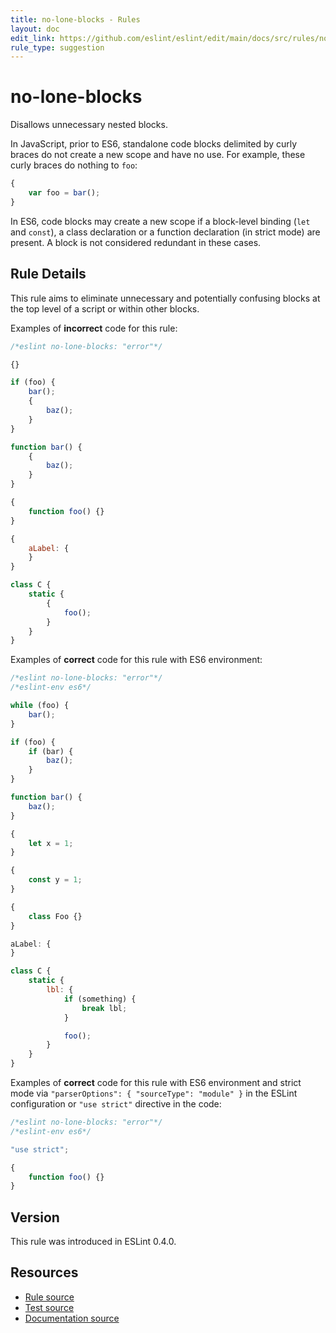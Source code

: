 ```yaml
---
title: no-lone-blocks - Rules
layout: doc
edit_link: https://github.com/eslint/eslint/edit/main/docs/src/rules/no-lone-blocks.md
rule_type: suggestion
---
```

<!-- Note: No pull requests accepted for this file. See README.md in the root directory for details. -->

# no-lone-blocks

Disallows unnecessary nested blocks.

In JavaScript, prior to ES6, standalone code blocks delimited by curly braces do not create a new scope and have no use. For example, these curly braces do nothing to `foo`:

```js
{
    var foo = bar();
}
```

In ES6, code blocks may create a new scope if a block-level binding (`let` and `const`), a class declaration or a function declaration (in strict mode) are present. A block is not considered redundant in these cases.

## Rule Details

This rule aims to eliminate unnecessary and potentially confusing blocks at the top level of a script or within other blocks.

Examples of **incorrect** code for this rule:

```js
/*eslint no-lone-blocks: "error"*/

{}

if (foo) {
    bar();
    {
        baz();
    }
}

function bar() {
    {
        baz();
    }
}

{
    function foo() {}
}

{
    aLabel: {
    }
}

class C {
    static {
        {
            foo();
        }
    }
}
```

Examples of **correct** code for this rule with ES6 environment:

```js
/*eslint no-lone-blocks: "error"*/
/*eslint-env es6*/

while (foo) {
    bar();
}

if (foo) {
    if (bar) {
        baz();
    }
}

function bar() {
    baz();
}

{
    let x = 1;
}

{
    const y = 1;
}

{
    class Foo {}
}

aLabel: {
}

class C {
    static {
        lbl: {
            if (something) {
                break lbl;
            }

            foo();
        }
    }
}
```

Examples of **correct** code for this rule with ES6 environment and strict mode via `"parserOptions": { "sourceType": "module" }` in the ESLint configuration or `"use strict"` directive in the code:

```js
/*eslint no-lone-blocks: "error"*/
/*eslint-env es6*/

"use strict";

{
    function foo() {}
}
```

## Version

This rule was introduced in ESLint 0.4.0.

## Resources

* [Rule source](https://github.com/eslint/eslint/tree/HEAD/lib/rules/no-lone-blocks.js)
* [Test source](https://github.com/eslint/eslint/tree/HEAD/tests/lib/rules/no-lone-blocks.js)
* [Documentation source](https://github.com/eslint/eslint/tree/HEAD/docs/src/rules/no-lone-blocks.md)
